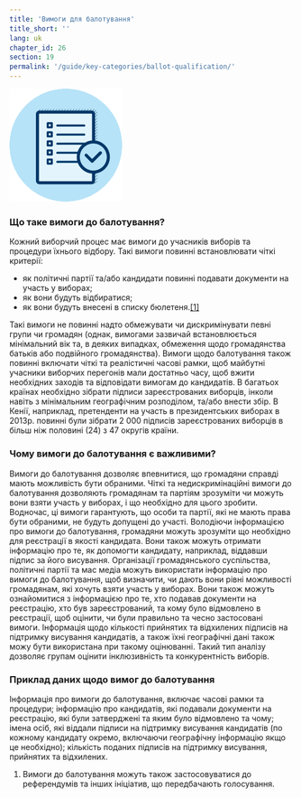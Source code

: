 ```yaml
---
title: 'Вимоги для балотування'
title_short: ''
lang: uk
chapter_id: 26
section: 19
permalink: '/guide/key-categories/ballot-qualification/'
---
```


![Ballot Qualification](/assets/images/inventory/categories/ballot-qualification.png)

### Що таке вимоги до балотування?

Кожний виборчий процес має вимоги до учасників виборів та процедури їхнього відбору. Такі вимоги повинні встановлювати чіткі критерії:

- як політичні партії та/або кандидати повинні подавати документи на участь у виборах;
- як вони будуть відбиратися;
- як вони будуть внесені в списку бюлетеня.[\[1\]](#footnote-1)

Такі вимоги не повинні надто обмежувати чи дискримінувати певні групи чи громадян (однак, вимогами зазвичай встановлюється мінімальний вік та, в деяких випадках, обмеження щодо громадянства батьків або подвійного громадянства). Вимоги щодо балотування також повинні включати чіткі та реалістичні часові рамки, щоб майбутні учасники виборчих перегонів мали достатньо часу, щоб вжити необхідних заходів та відповідати вимогам до кандидатів. В багатьох країнах необхідно зібрати підписи зареєстрованих виборців, інколи навіть з мінімальним географічним розподілом, та/або внести збір. В Кенії, наприклад, претенденти на участь в президентських виборах в 2013р. повинні були зібрати 2 000 підписів зареєстрованих виборців в більш ніж половині (24) з 47 округів країни.

### Чому вимоги до балотування є важливими?

Вимоги до балотування дозволяє впевнитися, що громадяни справді мають можливість бути обраними. Чіткі та недискримінаційні вимоги до балотування дозволяють громадянам та партіям зрозуміти чи можуть вони взяти участь у виборах, і що необхідно для цього зробити. Водночас, ці вимоги гарантують, що особи та партії, які не мають права бути обраними, не будуть допущені до участі. Володіючи інформацією про вимоги до балотування, громадяни можуть зрозуміти що необхідно для реєстрації в якості кандидата. Вони також можуть отримати інформацію про те, як допомогти кандидату, наприклад, віддавши підпис за його висування. Організації громадянського суспільства, політичні партії та мас медіа можуть використати інформацію про вимоги до балотування, щоб визначити, чи дають вони рівні можливості громадянам, які хочуть взяти участь у виборах. Вони також можуть ознайомитися з інформацією про те, хто подавав документи на реєстрацію, хто був зареєстрований, та кому було відмовлено в реєстрації, щоб оцінити, чи були правильно та чесно застосовані вимоги. Інформація щодо кількості прийнятих та відхилених підписів на підтримку висування кандидатів, а також їхні географічні дані також можу бути використана при такому оцінюванні. Такий тип аналізу дозволяє групам оцінити інклюзивність та конкурентність виборів.

### Приклад даних щодо вимог до балотування

Інформація про вимоги до балотування, включає часові рамки та процедури; інформацію про кандидатів, які подавали документи на реєстрацію, які були затверджені та яким було відмовлено та чому; імена осіб, які віддали підписи на підтримку висування кандидатів (по кожному кандидату окремо, включаючи географічну інформацію якщо це необхідно); кількість поданих підписів на підтримку висування, прийнятих та відхилених.

1.  [](#reference-1)Вимоги до балотування можуть також застосовуватися до референдумів та інших ініціатив, що передбачають голосування.

